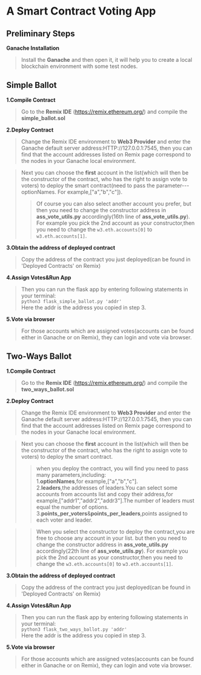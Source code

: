 A Smart Contract Voting App
================================

Preliminary Steps
----------

**Ganache Installation**
>Install the **Ganache** and then open it, it will help you to create a local blockchain environment with some test nodes.




Simple Ballot
----------

**1.Compile Contract**
>Go to the **Remix IDE** (https://remix.ethereum.org/) and compile the **simple_ballot.sol**


**2.Deploy Contract**
>Change the Remix IDE environment to **Web3 Provider**  and enter the Ganache default server address:HTTP://127.0.0.1:7545, then you can find that the account addresses listed on Remix page correspond to the nodes in your Ganache local environment.   

>Next you can choose the **first** account in the list(which will then be the constructor of the contract, who has the right to assign vote to voters) to deploy the smart contract(need to pass the parameter---optionNames. For example,["a","b","c"]). 
>>Of course you can also select another account you prefer, but then you need to change the constructor address in **ass_vote_utils.py** accordingly(16th line of **ass_vote_utils.py**). For example you pick the 2nd account as your constructor,then you need to change the `w3.eth.accounts[0]` to `w3.eth.accounts[1]`.


**3.Obtain the address of deployed contract**
>Copy the address of the contract you just deployed(can be found in 'Deployed Contracts' on Remix)

**4.Assign Votes&Run App**
>Then you can run the flask app by entering following statements in your terminal:  
`python3 flask_simple_ballot.py 'addr'`  
Here the addr is the address you copied in step 3.

**5.Vote via browser**
>For those accounts which are assigned votes(accounts can be found either in Ganache or on Remix), they can login and vote via browser.



Two-Ways Ballot
----------

**1.Compile Contract**
>Go to the **Remix IDE** (https://remix.ethereum.org/) and compile the **two_ways_ballot.sol**

**2.Deploy Contract**
>Change the Remix IDE environment to **Web3 Provider**  and enter the Ganache default server address:HTTP://127.0.0.1:7545, then you can find that the account addresses listed on Remix page correspond to the nodes in your Ganache local environment.   

>Next you can choose the **first** account in the list(which will then be the constructor of the contract, who has the right to assign vote to voters) to deploy the smart contract.
>>when you deploy the contract, you will find you need to pass many parameters,including:  
>>1.**optionNames**,for example,["a","b","c"].  
>>2.**leaders**,the addresses of leaders.You can select some accounts from accounts list and copy their address,for example,["addr1","addr2","addr3"].The number of leaders must equal the number of options.
>>3.**points_per_voters**&**points_per_leaders**,points assigned to each voter and leader.

>>When you select the constructor to deploy the contract,you are free to choose any account in your list. but then you need to change the constructor address in **ass_vote_utils.py** accordingly(22th line of **ass_vote_utils.py**). For example you pick the 2nd account as your constructor,then you need to change the `w3.eth.accounts[0]` to `w3.eth.accounts[1]`.
  
**3.Obtain the address of deployed contract**
>Copy the address of the contract you just deployed(can be found in 'Deployed Contracts' on Remix)

**4.Assign Votes&Run App**
>Then you can run the flask app by entering following statements in your terminal:  
`python3 flask_two_ways_ballot.py 'addr'`  
Here the addr is the address you copied in step 3.
 
**5.Vote via browser**
>For those accounts which are assigned votes(accounts can be found either in Ganache or on Remix), they can login and vote via browser.
